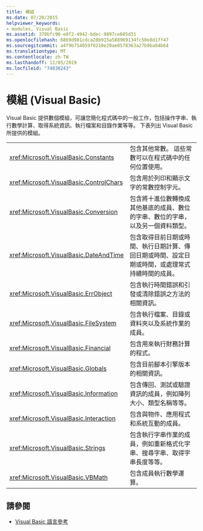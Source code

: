 ```yaml
---
title: 模組
ms.date: 07/20/2015
helpviewer_keywords:
- modules, Visual Basic
ms.assetid: 370bfc90-e8f2-4942-bdec-9897ce605d31
ms.openlocfilehash: 6869d981cdca20b915a588969134fc50e8d1ff47
ms.sourcegitcommit: a4f9b754059f0210e29ae0578363a27b9ba84b64
ms.translationtype: MT
ms.contentlocale: zh-TW
ms.lasthandoff: 12/05/2019
ms.locfileid: "74838243"
---
```

# <a name="modules-visual-basic"></a>模組 (Visual Basic)

Visual Basic 提供數個模組，可讓您簡化程式碼中的一般工作，包括操作字串、執行數學計算、取得系統資訊、執行檔案和目錄作業等等。 下表列出 Visual Basic 所提供的模組。  
  
|||  
|---|---|  
|<xref:Microsoft.VisualBasic.Constants>|包含其他常數。 這些常數可以在程式碼中的任何位置使用。|  
|<xref:Microsoft.VisualBasic.ControlChars>|包含用於列印和顯示文字的常數控制字元。|  
|<xref:Microsoft.VisualBasic.Conversion>|包含將十進位數轉換成其他基底的成員、數位的字串、數位的字串，以及另一個資料類型。|  
|<xref:Microsoft.VisualBasic.DateAndTime>|包含取得目前日期或時間、執行日期計算、傳回日期或時間、設定日期或時間，或處理常式持續時間的成員。|  
|<xref:Microsoft.VisualBasic.ErrObject>|包含執行時間錯誤和引發或清除錯誤之方法的相關資訊。|  
|<xref:Microsoft.VisualBasic.FileSystem>|包含執行檔案、目錄或資料夾以及系統作業的成員。|  
|<xref:Microsoft.VisualBasic.Financial>|包含用來執行財務計算的程式。|  
|<xref:Microsoft.VisualBasic.Globals>|包含目前腳本引擎版本的相關資訊。|  
|<xref:Microsoft.VisualBasic.Information>|包含傳回、測試或驗證資訊的成員，例如陣列大小、類型名稱等等。|  
|<xref:Microsoft.VisualBasic.Interaction>|包含與物件、應用程式和系統互動的成員。|  
|<xref:Microsoft.VisualBasic.Strings>|包含執行字串作業的成員，例如重新格式化字串、搜尋字串、取得字串長度等等。|  
|<xref:Microsoft.VisualBasic.VBMath>|包含成員執行數學運算。|  
  
## <a name="see-also"></a>請參閱

- [Visual Basic 語言參考](../../visual-basic/language-reference/index.md)
